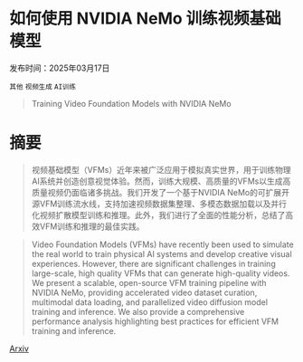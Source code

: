# 如何使用 NVIDIA NeMo 训练视频基础模型

发布时间：2025年03月17日

`其他` `视频生成` `AI训练`

> Training Video Foundation Models with NVIDIA NeMo

# 摘要

> 视频基础模型（VFMs）近年来被广泛应用于模拟真实世界，用于训练物理AI系统并创造创意视觉体验。然而，训练大规模、高质量的VFMs以生成高质量视频仍面临诸多挑战。我们开发了一个基于NVIDIA NeMo的可扩展开源VFM训练流水线，支持加速视频数据集整理、多模态数据加载以及并行化视频扩散模型训练和推理。此外，我们进行了全面的性能分析，总结了高效VFM训练和推理的最佳实践。

> Video Foundation Models (VFMs) have recently been used to simulate the real world to train physical AI systems and develop creative visual experiences. However, there are significant challenges in training large-scale, high quality VFMs that can generate high-quality videos. We present a scalable, open-source VFM training pipeline with NVIDIA NeMo, providing accelerated video dataset curation, multimodal data loading, and parallelized video diffusion model training and inference. We also provide a comprehensive performance analysis highlighting best practices for efficient VFM training and inference.

[Arxiv](https://arxiv.org/abs/2503.12964)